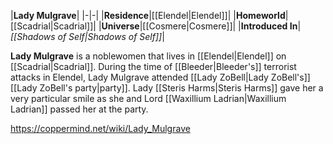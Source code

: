 |**Lady Mulgrave**|
|-|-|
|**Residence**|[[Elendel\|Elendel]]|
|**Homeworld**|[[Scadrial\|Scadrial]]|
|**Universe**|[[Cosmere\|Cosmere]]|
|**Introduced In**|*[[Shadows of Self\|Shadows of Self]]*|

**Lady Mulgrave** is a noblewomen that lives in [[Elendel\|Elendel]] on [[Scadrial\|Scadrial]].
During the time of [[Bleeder\|Bleeder's]] terrorist attacks in Elendel, Lady Mulgrave attended [[Lady ZoBell\|Lady ZoBell's]] [[Lady ZoBell's party\|party]]. Lady [[Steris Harms\|Steris Harms]] gave her a very particular smile as she and Lord [[Waxillium Ladrian\|Waxillium Ladrian]] passed her at the party.



https://coppermind.net/wiki/Lady_Mulgrave